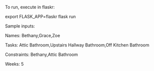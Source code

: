 To run, execute in flaskr:

export FLASK_APP=flaskr
flask run

Sample inputs:

Names: Bethany,Grace,Zoe

Tasks: Attic Bathroom,Upstairs Hallway Bathroom,Off Kitchen Bathroom

Constraints: Bethany,Attic Bathroom

Weeks: 5  
